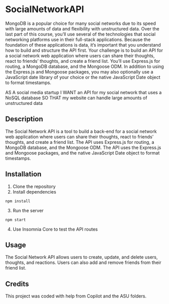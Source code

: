 # SocialNetworkAPI
MongoDB is a popular choice for many social networks due to its speed with large amounts of data and flexibility with unstructured data. Over the last part of this course, you’ll use several of the technologies that social networking platforms use in their full-stack applications. Because the foundation of these applications is data, it’s important that you understand how to build and structure the API first.
Your challenge is to build an API for a social network web application where users can share their thoughts, react to friends’ thoughts, and create a friend list. You’ll use Express.js for routing, a MongoDB database, and the Mongoose ODM. In addition to using the Express.js and Mongoose packages, you may also optionally use a JavaScript date library of your choice or the native JavaScript Date object to format timestamps.

AS A social media startup
I WANT an API for my social network that uses a NoSQL database
SO THAT my website can handle large amounts of unstructured data


## Description
The Social Network API is a tool to build a back-end for a social network web application where users can share their thoughts, react to friends’ thoughts, and create a friend list. The API uses Express.js for routing, a MongoDB database, and the Mongoose ODM. The API uses the Express.js and Mongoose packages, and the native JavaScript Date object to format timestamps.

## Installation
1. Clone the repository
2. Install dependencies

```npm install```

3. Run the server

```npm start```

4. Use Insomnia Core to test the API routes

## Usage
The Social Network API allows users to create, update, and delete users, thoughts, and reactions. Users can also add and remove friends from their friend list.

## Credits
This project was coded with help from Copilot and the ASU folders.